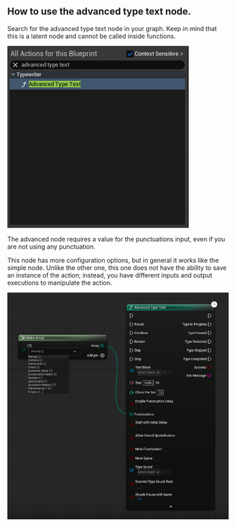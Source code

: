 ## How to use the advanced type text node.

Search for the advanced type text node in your graph. Keep in mind that this is a latent node and cannot be called inside functions.

![alt text](../prints/Docs-5.png)

The advanced node requires a value for the punctuations input, even if you are not using any punctuation.

This node has more configuration options, but in general it works like the simple node. Unlike the other one, this one does not have the ability to save an instance of the action; instead, you have different inputs and output executions to manipulate the action.

![alt text](../prints/Docs-6.png)